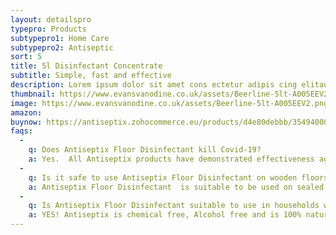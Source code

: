 ```yaml
---
layout: detailspro
typepro: Products
subtypepro1: Home Care
subtypepro2: Antiseptic
sort: 5
title: 5l Disinfectant Concentrate
subtitle: Simple, fast and effective
description: Lorem ipsum dolor sit amet cons ectetur adipis cing elitauris euismod odio tortor non feugiat sem.
thumbnail: https://www.evansvanodine.co.uk/assets/Beerline-5lt-A005EEV2.png
image: https://www.evansvanodine.co.uk/assets/Beerline-5lt-A005EEV2.png
amazon: 
buynow: https://antiseptix.zohocommerce.eu/products/d4e80debbb/354940000000040003
faqs:
  -
    q: Does Antiseptix Floor Disinfectant kill Covid-19? 
    a: Yes.  All Antiseptix products have demonstrated effectiveness against the Covid-19 virus (SARS-CoV-2) when used in accordance with the directions for use. 
  -
    q: Is it safe to use Antiseptix Floor Disinfectant on wooden floors? 
    a: Antiseptix Floor Disinfectant  is suitable to be used on sealed wooden floors, Tiles, Hardwood, Laminated flooring, Concrete and Hard Floors.
  -
    q: Is Antiseptix Floor Disinfectant suitable to use in households with children and pets?
    a: YES! Antiseptix is chemical free, Alcohol free and is 100% natural as well and being non- toxic. Please ensure the product remains out of a child’s reach.
---
```



